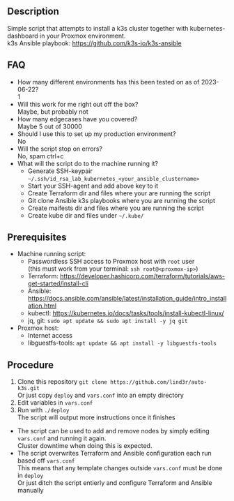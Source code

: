 ## Description
Simple script that attempts to install a k3s cluster together with kubernetes-dashboard in your Proxmox environment.  
k3s Ansible playbook: https://github.com/k3s-io/k3s-ansible

## FAQ
- How many different environments has this been tested on as of 2023-06-22?  
  1
- Will this work for me right out off the box?  
  Maybe, but probably not
- How many edgecases have you covered?  
  Maybe 5 out of 30000
- Should I use this to set up my production environment?  
  No
- Will the script stop on errors?  
  No, spam ctrl+c
- What will the script do to the machine running it?
  - Generate SSH-keypair `~/.ssh/id_rsa_lab_kubernetes_<your_ansible_clustername>`
  - Start your SSH-agent and add above key to it
  - Create Terraform dir and files where your are running the script
  - Git clone Ansible k3s playbooks where you are running the script
  - Create maifests dir and files where you are running the script
  - Create kube dir and files under `~/.kube/`

## Prerequisites
- Machine running script:
  - Passwordless SSH access to Proxmox host with `root` user  
    (this must work from your terminal: `ssh root@<proxmox-ip>`)
  - Terraform: https://developer.hashicorp.com/terraform/tutorials/aws-get-started/install-cli
  - Ansible: https://docs.ansible.com/ansible/latest/installation_guide/intro_installation.html
  - kubectl: https://kubernetes.io/docs/tasks/tools/install-kubectl-linux/
  - jq, git: `sudo apt update && sudo apt install -y jq git`
- Proxmox host:
  - Internet access
  - libguestfs-tools: `apt update && apt install -y libguestfs-tools`

## Procedure
1. Clone this repository `git clone https://github.com/lind3r/auto-k3s.git`  
   Or just copy `deploy` and `vars.conf` into an empty directory
2. Edit variables in `vars.conf`
3. Run with `./deploy`  
   The script will output more instructions once it finishes

- The script can be used to add and remove nodes by simply editing `vars.conf` and running it again.  
  Cluster downtime when doing this is expected.
- The script overwrites Terraform and Ansible configuration each run based off `vars.conf`  
  This means that any template changes outside `vars.conf` must be done in `deploy`  
  Or just ditch the script entierly and configure Terraform and Ansible manually
